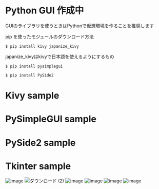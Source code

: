 # Python GUI 作成中

GUIのライブラリを使うときはPythonで仮想環境を作ることを推奨します

pip を使ったモジュールのダウンロード方法

```Kivy
$ pip install kivy japanize_kivy
```

japanize_kivyはkivyで日本語を使えるようにするもの

```PySimpleGUI
$ pip install pysimplegui
```

```PySide2
$ pip install PySide2
```
# Kivy sample

# PySimpleGUI sample

# PySide2 sample


# Tkinter sample
![image](https://user-images.githubusercontent.com/69783019/111071112-f8cf2880-8517-11eb-9f08-394263a4ced9.png)
![ダウンロード (2)](https://user-images.githubusercontent.com/69783019/111071344-0cc75a00-8519-11eb-896d-f9d6ab0410a0.gif)
![image](https://user-images.githubusercontent.com/69783019/111071181-451a6880-8518-11eb-88f5-6d2c1f0a3c2d.png)
![image](https://user-images.githubusercontent.com/69783019/111071296-dd185200-8518-11eb-8ccf-9ec40a252f84.png)
![image](https://user-images.githubusercontent.com/69783019/111071311-e99caa80-8518-11eb-8eaf-cbf1d10bbbd5.png)
![image](https://user-images.githubusercontent.com/69783019/111071284-ce319f80-8518-11eb-8763-4277fd09245b.png)
